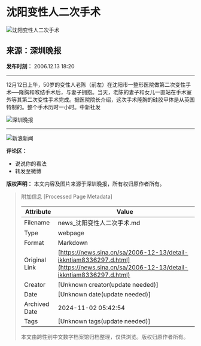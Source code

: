 # 沈阳变性人二次手术

![沈阳变性人二次手术](//n.sinaimg.cn/sinakd10200/360/w180h180/20221208/f386-3752833f39c7f466e53b273b30efd563.jpg)

## 来源：深圳晚报

**发布时刻：** 2006.12.13 18:20

---

12月12日上午，50岁的变性人老陈（前左）在沈阳市一整形医院做第二次变性手术──隆胸和喉结手术后，与妻子拥抱。当天，老陈的妻子和女儿一直站在手术室外等其第二次变性手术完成。据医院院长介绍，这次手术隆胸的硅胶甲体是从英国特制的。整个手术历时一小时。中新社发

![深圳晚报](//n.sinaimg.cn/default/2fb77759/20151125/320X320.png)

---

![新浪新闻](https://n.sinaimg.cn/default/80905340/20200331/sinalogo.png)

**评论区：** 
- 说说你的看法
- 转发至微博

**版权声明：** 本文内容及图片来源于深圳晚报，所有权归原作者所有。

> 附加信息 [Processed Page Metadata]
>
> | Attribute       | Value                                  |
> |-----------------|----------------------------------------|
> | Filename        | news_沈阳变性人二次手术.md                             |
> | Type            | webpage                                 |
> | Format          | Markdown                               |
> | Original Link   | [https://news.sina.cn/sa/2006-12-13/detail-ikkntiam8336297.d.html](https://news.sina.cn/sa/2006-12-13/detail-ikkntiam8336297.d.html)                       |
> | Creator         | [Unknown creator(update needed)]                              |
> | Date            | [Unknown date(update needed)]                                 |
> | Archived Date   | 2024-11-02 05:42:54                             |
> | Tags            | [Unknown tags(update needed)]                                 |
>
> 本文由跨性别中文数字档案馆归档整理，仅供浏览。版权归原作者所有。
>